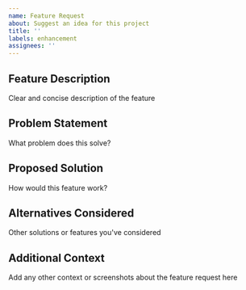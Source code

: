 ```yaml
---
name: Feature Request
about: Suggest an idea for this project
title: ''
labels: enhancement
assignees: ''
---
```


## Feature Description
Clear and concise description of the feature

## Problem Statement
What problem does this solve?

## Proposed Solution
How would this feature work?

## Alternatives Considered
Other solutions or features you've considered

## Additional Context
Add any other context or screenshots about the feature request here

